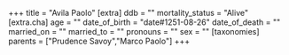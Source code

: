 +++
title = "Avila Paolo"
[extra]
ddb = ""
mortality_status = "Alive"
[extra.cha]
age = ""
date_of_birth = "date#1251-08-26"
date_of_death = ""
married_on = ""
married_to = ""
pronouns = ""
sex = ""
[taxonomies]
parents = ["Prudence Savoy","Marco Paolo"]
+++

